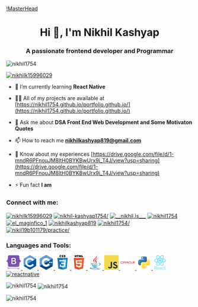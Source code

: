 [!MasterHead](https://www.digitalsolutionservices.com/img/services/web%20development.gif)
<h1 align="center">Hi 👋, I'm Nikhil Kashyap</h1>
<h3 align="center">A passionate frontend developer and Programmar</h3>

<p align="left"> <img src="https://komarev.com/ghpvc/?username=nikhil1754&label=Profile%20views&color=0e75b6&style=flat" alt="nikhil1754" /> </p>

<p align="left"> <a href="https://twitter.com/nikhilk15996029" target="blank"><img src="https://33.media.tumblr.com/1e568035178b1f4f13559a7068172319/tumblr_ninugsLO3F1tgyrb1o1_500.gif" alt="nikhilk15996029" /></a> </p>

- 🌱 I’m currently learning **React Native**

- 👨‍💻 All of my projects are available at [https://nikhil1754.github.io/portfolio.github.io/](https://nikhil1754.github.io/portfolio.github.io/)

- 💬 Ask me about **DSA Front End Web Development and Some Motivaton Quotes**

- 📫 How to reach me **nikhilkashyap819@gmail.com**

- 📄 Know about my experiences [https://drive.google.com/file/d/1-mndR6PFnouJM8ltH0BYKBwUrx9i_T4J/view?usp=sharing](https://drive.google.com/file/d/1-mndR6PFnouJM8ltH0BYKBwUrx9i_T4J/view?usp=sharing)

- ⚡ Fun fact **I am**

<h3 align="left">Connect with me:</h3>
<p align="left">
<a href="https://twitter.com/nikhilk15996029" target="blank"><img align="center" src="https://raw.githubusercontent.com/rahuldkjain/github-profile-readme-generator/master/src/images/icons/Social/twitter.svg" alt="nikhilk15996029" height="30" width="40" /></a>
<a href="https://linkedin.com/in/nikhil-kashyap1754/" target="blank"><img align="center" src="https://raw.githubusercontent.com/rahuldkjain/github-profile-readme-generator/master/src/images/icons/Social/linked-in-alt.svg" alt="nikhil-kashyap1754/" height="30" width="40" /></a>
<a href="https://instagram.com/__nikhil.ls___" target="blank"><img align="center" src="https://raw.githubusercontent.com/rahuldkjain/github-profile-readme-generator/master/src/images/icons/Social/instagram.svg" alt="__nikhil.ls___" height="30" width="40" /></a>
<a href="https://www.codechef.com/users/nikhil1754" target="blank"><img align="center" src="https://cdn.jsdelivr.net/npm/simple-icons@3.1.0/icons/codechef.svg" alt="nikhil1754" height="30" width="40" /></a>
<a href="https://www.hackerrank.com/el_maginfico_1" target="blank"><img align="center" src="https://raw.githubusercontent.com/rahuldkjain/github-profile-readme-generator/master/src/images/icons/Social/hackerrank.svg" alt="el_maginfico_1" height="30" width="40" /></a>
<a href="https://codeforces.com/profile/nikhilkashyap819" target="blank"><img align="center" src="https://raw.githubusercontent.com/rahuldkjain/github-profile-readme-generator/master/src/images/icons/Social/codeforces.svg" alt="nikhilkashyap819" height="30" width="40" /></a>
<a href="https://www.leetcode.com/nikhil1754/" target="blank"><img align="center" src="https://raw.githubusercontent.com/rahuldkjain/github-profile-readme-generator/master/src/images/icons/Social/leet-code.svg" alt="nikhil1754/" height="30" width="40" /></a>
<a href="https://auth.geeksforgeeks.org/user/nikil19b101179/practice/" target="blank"><img align="center" src="https://raw.githubusercontent.com/rahuldkjain/github-profile-readme-generator/master/src/images/icons/Social/geeks-for-geeks.svg" alt="nikil19b101179/practice/" height="30" width="40" /></a>
</p>

<h3 align="left">Languages and Tools:</h3>
<p align="left"> <a href="https://getbootstrap.com" target="_blank" rel="noreferrer"> <img src="https://raw.githubusercontent.com/devicons/devicon/master/icons/bootstrap/bootstrap-plain-wordmark.svg" alt="bootstrap" width="40" height="40"/> </a> <a href="https://www.cprogramming.com/" target="_blank" rel="noreferrer"> <img src="https://raw.githubusercontent.com/devicons/devicon/master/icons/c/c-original.svg" alt="c" width="40" height="40"/> </a> <a href="https://www.w3schools.com/cpp/" target="_blank" rel="noreferrer"> <img src="https://raw.githubusercontent.com/devicons/devicon/master/icons/cplusplus/cplusplus-original.svg" alt="cplusplus" width="40" height="40"/> </a> <a href="https://www.w3schools.com/css/" target="_blank" rel="noreferrer"> <img src="https://raw.githubusercontent.com/devicons/devicon/master/icons/css3/css3-original-wordmark.svg" alt="css3" width="40" height="40"/> </a> <a href="https://www.w3.org/html/" target="_blank" rel="noreferrer"> <img src="https://raw.githubusercontent.com/devicons/devicon/master/icons/html5/html5-original-wordmark.svg" alt="html5" width="40" height="40"/> </a> <a href="https://www.java.com" target="_blank" rel="noreferrer"> <img src="https://raw.githubusercontent.com/devicons/devicon/master/icons/java/java-original.svg" alt="java" width="40" height="40"/> </a> <a href="https://developer.mozilla.org/en-US/docs/Web/JavaScript" target="_blank" rel="noreferrer"> <img src="https://raw.githubusercontent.com/devicons/devicon/master/icons/javascript/javascript-original.svg" alt="javascript" width="40" height="40"/> </a> <a href="https://www.oracle.com/" target="_blank" rel="noreferrer"> <img src="https://raw.githubusercontent.com/devicons/devicon/master/icons/oracle/oracle-original.svg" alt="oracle" width="40" height="40"/> </a> <a href="https://www.python.org" target="_blank" rel="noreferrer"> <img src="https://raw.githubusercontent.com/devicons/devicon/master/icons/python/python-original.svg" alt="python" width="40" height="40"/> </a> <a href="https://reactjs.org/" target="_blank" rel="noreferrer"> <img src="https://raw.githubusercontent.com/devicons/devicon/master/icons/react/react-original-wordmark.svg" alt="react" width="40" height="40"/> </a> <a href="https://reactnative.dev/" target="_blank" rel="noreferrer"> <img src="https://reactnative.dev/img/header_logo.svg" alt="reactnative" width="40" height="40"/> </a> </p>

<p><img align="left" src="https://github-readme-stats.vercel.app/api/top-langs?username=nikhil1754&show_icons=true&locale=en&layout=compact" alt="nikhil1754" /></p>

<p>&nbsp;<img align="center" src="https://github-readme-stats.vercel.app/api?username=nikhil1754&show_icons=true&locale=en" alt="nikhil1754" /></p>

<p><img align="center" src="https://github-readme-streak-stats.herokuapp.com/?user=nikhil1754&" alt="nikhil1754" /></p>
